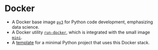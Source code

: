 # Docker

- A Docker base image [`py3`](./py3) for Python code development, emphasizing data science.
- A Docker utility [`run-docker`](./bin/run-docker), which is integrated with the small image [`mini`](./mini).
- A [template](./project-template) for a minimal Python project that uses this Docker stack.
